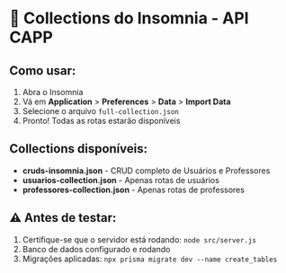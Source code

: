 # 🧪 Collections do Insomnia - API CAPP

## Como usar:

1. Abra o Insomnia
2. Vá em **Application** > **Preferences** > **Data** > **Import Data**
3. Selecione o arquivo `full-collection.json`
4. Pronto! Todas as rotas estarão disponíveis

## Collections disponíveis:

- **cruds-insomnia.json** - CRUD completo de Usuários e Professores
- **usuarios-collection.json** - Apenas rotas de usuários
- **professores-collection.json** - Apenas rotas de professores

## ⚠️ Antes de testar:
1. Certifique-se que o servidor está rodando: `node src/server.js`
2. Banco de dados configurado e rodando
3. Migrações aplicadas: `npx prisma migrate dev --name create_tables`
